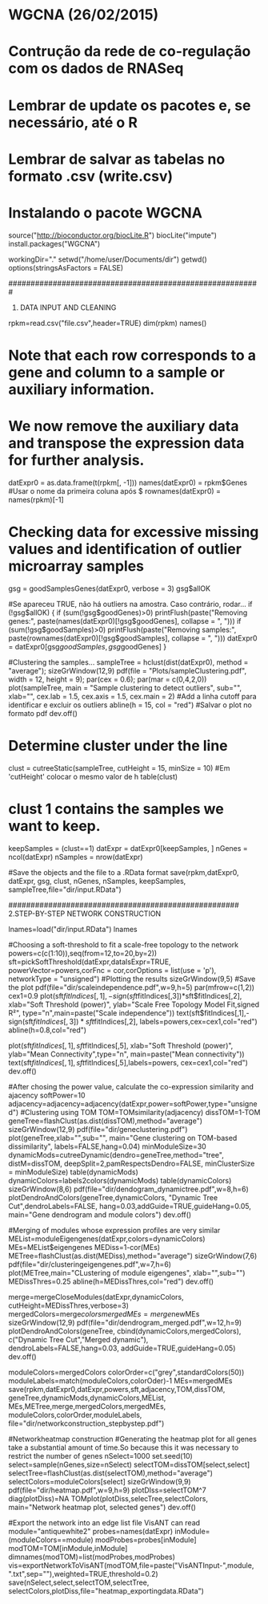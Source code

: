 # WGCNA (26/02/2015)
# Contrução da rede de co-regulação com os dados de RNASeq
# Lembrar de update os pacotes e, se necessário, até o R
# Lembrar de salvar as tabelas no formato .csv (write.csv)
# Instalando o pacote WGCNA

source("http://bioconductor.org/biocLite.R")
biocLite("impute")
install.packages("WGCNA")

workingDir="."
setwd("/home/user/Documents/dir")
getwd()
options(stringsAsFactors = FALSE)

#########################################################
1. DATA INPUT AND CLEANING

rpkm=read.csv("file.csv",header=TRUE)
dim(rpkm)
names()

# Note that each row corresponds to a gene and column to a sample or auxiliary information.
# We now remove the auxiliary data and transpose the expression data for further analysis.
datExpr0 = as.data.frame(t(rpkm[, -1]))
names(datExpr0) = rpkm$Genes                      #Usar o nome da primeira coluna após $
rownames(datExpr0) = names(rpkm)[-1]

# Checking data for excessive missing values and identification of outlier microarray samples
gsg = goodSamplesGenes(datExpr0, verbose = 3)
gsg$allOK

#Se apareceu TRUE, não há outliers na amostra. Caso contrário, rodar...
if (!gsg$allOK)
    {
    if (sum(!gsg$goodGenes)>0)
    printFlush(paste("Removing genes:", paste(names(datExpr0)[!gsg$goodGenes], collapse = ", ")))
    if (sum(!gsg$goodSamples)>0)
    printFlush(paste("Removing samples:", paste(rownames(datExpr0)[!gsg$goodSamples], collapse = ", ")))
    datExpr0 = datExpr0[gsg$goodSamples, gsg$goodGenes]
    }

#Clustering the samples...
sampleTree = hclust(dist(datExpr0), method = "average");
sizeGrWindow(12,9)
pdf(file = "Plots/sampleClustering.pdf", width = 12, height = 9);
par(cex = 0.6);
par(mar = c(0,4,2,0))
plot(sampleTree, main = "Sample clustering to detect outliers", sub="", xlab="", cex.lab = 1.5,
    cex.axis = 1.5, cex.main = 2)
#Add a linha cutoff para identificar e excluir os outliers
abline(h = 15, col = "red") 
#Salvar o plot no formato pdf
dev.off()

# Determine cluster under the line
clust = cutreeStatic(sampleTree, cutHeight = 15, minSize = 10)              #Em 'cutHeight' colocar o mesmo valor de h
table(clust)
# clust 1 contains the samples we want to keep.
keepSamples = (clust==1)
datExpr = datExpr0[keepSamples, ]
nGenes = ncol(datExpr)
nSamples = nrow(datExpr)

#Save the objects and the file to a .RData format
save(rpkm,datExpr0, datExpr, gsg, clust, nGenes, nSamples,
keepSamples, sampleTree,file="dir/input.RData")

####################################################
2.STEP-BY-STEP NETWORK CONSTRUCTION

lnames=load("dir/input.RData")
lnames

#Choosing a soft-threshold to fit a scale-free topology to the network
powers=c(c(1:10)),seq(from=12,to=20,by=2))
sft=pickSoftThreshold(datExpr,dataIsExpr=TRUE,
    powerVector=powers,corFnc = cor,corOptions = list(use = 'p'),
    networkType = "unsigned")
#Plotting the results
sizeGrWindow(9,5)
#Save the plot
pdf(file="dir/scaleindependence.pdf",w=9,h=5)
par(mfrow=c(1,2))
cex1=0.9
plot(sft$fitIndices[,1],-sign(sft$fitIndices[,3])*sft$fitIndices[,2],
    xlab="Soft Threshold (power)",
    ylab="Scale Free Topology Model Fit,signed R²",
    type="n",main=paste("Scale independence"))
text(sft$fitIndices[,1],-sign(sft$fitIndices[,3])*sft$fitIndices[,2],
    labels=powers,cex=cex1,col="red")
abline(h=0.8,col="red")

plot(sft$fitIndices[,1],sft$fitIndices[,5],
    xlab="Soft Threshold (power)",
    ylab="Mean Connectivity",type="n",
    main=paste("Mean connectivity"))
text(sft$fitIndices[,1],sft$fitIndices[,5],labels=powers,
    cex=cex1,col="red")
dev.off()

#After chosing the power value, calculate the co-expression similarity and ajacency
softPower=10
adjacency=adjacency=adjacency(datExpr,power=softPower,type="unsigned")
#Clustering using TOM
TOM=TOMsimilarity(adjacency)
dissTOM=1-TOM
geneTree=flashClust(as.dist(dissTOM),method="average")
sizeGrWindow(12,9)
pdf(file="dir/geneclustering.pdf")
plot(geneTree,xlab="",sub="",
    main="Gene clustering on TOM-based dissimilarity",
    labels=FALSE,hang=0.04)
minModuleSize=30
dynamicMods=cutreeDynamic(dendro=geneTree,method="tree", distM=dissTOM,
    deepSplit=2,pamRespectsDendro=FALSE,
    minClusterSize = minModuleSize)
table(dynamicMods)
dynamicColors=labels2colors(dynamicMods)
table(dynamicColors)
sizeGrWindow(8,6)
pdf(file="dir/dendogram_dynamictree.pdf",w=8,h=6)
plotDendroAndColors(geneTree,dynamicColors,
    "Dynamic Tree Cut",dendroLabels=FALSE,
    hang=0.03,addGuide=TRUE,guideHang=0.05,
    main="Gene dendrogram and module colors")
dev.off()

#Merging of modules whose expression profiles are very similar
MEList=moduleEigengenes(datExpr,colors=dynamicColors)
MEs=MEList$eigengenes
MEDiss=1-cor(MEs)
METree=flashClust(as.dist(MEDiss),method="average")
sizeGrWindow(7,6)
pdf(file="dir/clusteringeigengenes.pdf",w=7,h=6)
plot(METree,main="CLustering of module eigengenes",
    xlab="",sub="")
MEDissThres=0.25
abline(h=MEDissThres,col="red")
dev.off()

merge=mergeCloseModules(datExpr,dynamicColors,
    cutHeight=MEDissThres,verbose=3)
mergedColors=merge$colors
mergedMEs=merge$newMEs
sizeGrWindow(12,9)
pdf(file="dir/dendrogram_merged.pdf",w=12,h=9)
plotDendroAndColors(geneTree, cbind(dynamicColors,mergedColors),
    c("Dynamic Tree Cut","Merged dynamic"),
    dendroLabels=FALSE,hang=0.03,
    addGuide=TRUE,guideHang=0.05)
dev.off()

moduleColors=mergedColors
colorOrder=c("grey",standardColors(50))
moduleLabels=match(moduleColors,colorOder)-1
MEs=mergedMEs
save(rpkm,datExpr0,datExpr,powers,sft,adjacency,TOM,dissTOM,
    geneTree,dynamicMods,dynamicColors,MEList,
    MEs,METree,merge,mergedColors,mergedMEs,
    moduleColors,colorOrder,moduleLabels,
    file="dir/networkconstruction_stepbystep.pdf")

#Networkheatmap construction
#Generating the heatmap plot for all genes take a substantial amount of time.So because this 
it was necessary to restrict the number of genes
nSelect=1000
set.seed(10)
select=sample(nGenes,size=nSelect)
selectTOM=dissTOM[select,select]
selectTree=flashClust(as.dist(selectTOM),method="average")
selectColors=moduleColors[select]
sizeGrWindow(9,9)
pdf(file="dir/heatmap.pdf",w=9,h=9)
plotDIss=selectTOM^7
diag(plotDiss)=NA
TOMplot(plotDiss,selecTree,selectColors,
    main="Network heatmap plot, selected genes")
dev.off()

#Export the network into an edge list file VisANT can read
module="antiquewhite2"
probes=names(datExpr)
inModule=(moduleColors==module)
modProbes=probes[inModule]
modTOM=TOM[inModule,inModule]
dimnames(modTOM)=list(modProbes,modProbes)
vis=exportNetworkToVisANT(modTOM,file=paste("VisANTInput-",module,
".txt",sep=""),weighted=TRUE,threshold=0.2)
save(nSelect,select,selectTOM,selectTree,
    selectColors,plotDiss,file="heatmap_exportingdata.RData")
    





